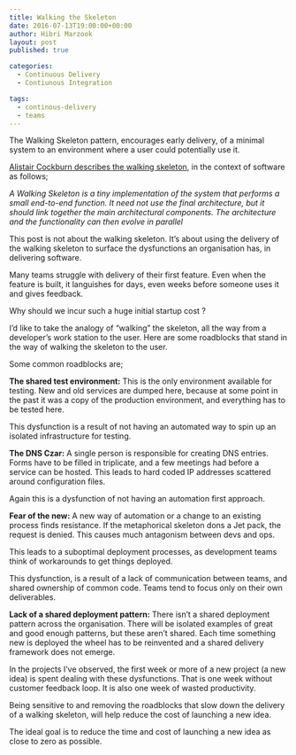 ```yaml
---
title: Walking the Skeleton
date: 2016-07-13T19:00:00+00:00
author: Hibri Marzook
layout: post
published: true

categories:
  - Continuous Delivery
  - Contiunous Integration

tags:
  - continous-delivery
  - teams
---
```


The Walking Skeleton pattern, encourages early delivery, of a minimal system to an environment where a user could potentially use it.

[Alistair Cockburn describes the walking skeleton](http://alistair.cockburn.us/Walking+skeleton), in the context of software as follows;

*A Walking Skeleton is a tiny implementation of the system that performs a small end-to-end function. It need not use the final architecture, but it should link together the main architectural components. The architecture and the functionality can then evolve in parallel*

This post is not about the walking skeleton. It’s about using the delivery of the walking skeleton to surface the dysfunctions  an organisation has, in delivering software.

Many teams struggle with delivery of their first feature. Even when the feature is built, it languishes for days, even weeks before someone uses it and gives feedback. 

Why should we incur such a huge initial startup cost ? 

I’d like to take the analogy of “walking” the skeleton, all the way from a developer’s work station to the user. Here are some roadblocks that stand in the way of walking the skeleton to the user.

Some common roadblocks are;

**The shared test environment:** This is the only environment available for testing. New and old services are dumped here, because at some point in the past it was a copy of the production environment, and everything has to be tested here.

This dysfunction is a result of not having an automated way to spin up an isolated infrastructure for testing.

**The DNS Czar:** A single person is responsible for creating DNS entries. Forms have to be filled in triplicate, and a few meetings had before a service can be hosted. This leads to hard coded IP addresses scattered around configuration files.

Again this is a dysfunction of not having an automation first approach.

**Fear of the new:** A new way of automation or a change to an existing process finds resistance. If the metaphorical skeleton dons a Jet pack, the request is denied. This causes much antagonism between devs and ops. 

This leads to a suboptimal deployment processes, as development teams think of workarounds to get things deployed.

This dysfunction, is a result of a lack of communication between teams, and shared ownership of common code. Teams tend to focus only on their own deliverables.


**Lack of a shared deployment pattern:** There isn’t a shared deployment pattern across the organisation. There will be isolated examples of great and good enough patterns, but these aren’t shared. Each time something new is deployed the wheel has to be reinvented and a shared delivery framework does not emerge.


In the projects I’ve observed, the first week or more of a new project (a new idea) is spent dealing with these dysfunctions. That is one week without customer feedback loop. It is also one week of wasted productivity.

Being sensitive to and removing the roadblocks that slow down the delivery of a walking skeleton, will help reduce the cost of launching a new idea. 

The ideal goal is to reduce the time and cost of launching a new idea as close to zero as possible.


